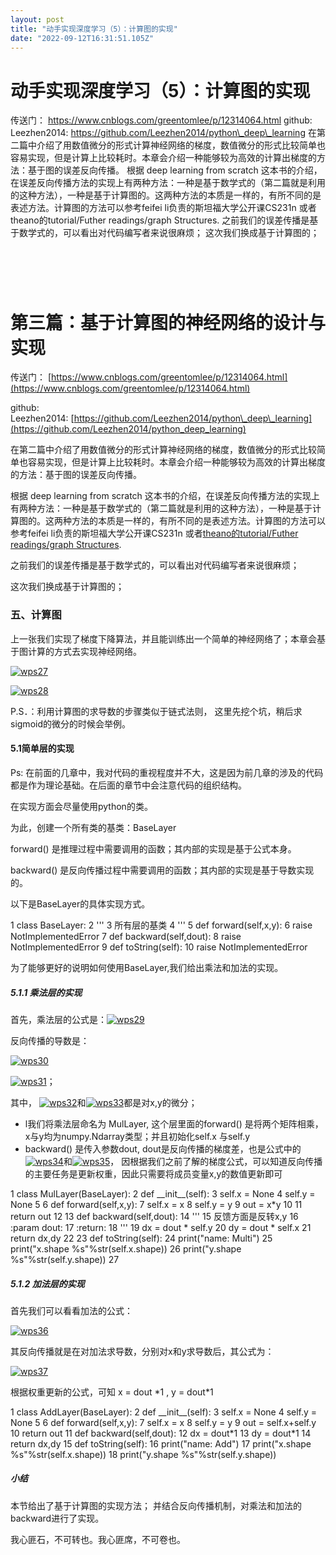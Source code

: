 ```yaml
---
layout: post
title: "动手实现深度学习（5）：计算图的实现"
date: "2022-09-12T16:31:51.105Z"
---
```

动手实现深度学习（5）：计算图的实现
==================

传送门： https://www.cnblogs.com/greentomlee/p/12314064.html github: Leezhen2014: https://github.com/Leezhen2014/python\_deep\_learning 在第二篇中介绍了用数值微分的形式计算神经网络的梯度，数值微分的形式比较简单也容易实现，但是计算上比较耗时。本章会介绍一种能够较为高效的计算出梯度的方法：基于图的误差反向传播。 根据 deep learning from scratch 这本书的介绍，在误差反向传播方法的实现上有两种方法：一种是基于数学式的（第二篇就是利用的这种方法），一种是基于计算图的。这两种方法的本质是一样的，有所不同的是表述方法。计算图的方法可以参考feifei li负责的斯坦福大学公开课CS231n 或者theano的tutorial/Futher readings/graph Structures. 之前我们的误差传播是基于数学式的，可以看出对代码编写者来说很麻烦； 这次我们换成基于计算图的；

 [](https://www.cnblogs.com/greentomlee/p/12314064.html)
========================================================

第三篇：基于计算图的神经网络的设计与实现
====================

传送门： [https://www.cnblogs.com/greentomlee/p/12314064.html](https://www.cnblogs.com/greentomlee/p/12314064.html)

github: Leezhen2014: [https://github.com/Leezhen2014/python\_deep\_learning](https://github.com/Leezhen2014/python_deep_learning)

在第二篇中介绍了用数值微分的形式计算神经网络的梯度，数值微分的形式比较简单也容易实现，但是计算上比较耗时。本章会介绍一种能够较为高效的计算出梯度的方法：基于图的误差反向传播。

根据 deep learning from scratch 这本书的介绍，在误差反向传播方法的实现上有两种方法：一种是基于数学式的（第二篇就是利用的这种方法），一种是基于计算图的。这两种方法的本质是一样的，有所不同的是表述方法。计算图的方法可以参考feifei li负责的斯坦福大学公开课CS231n 或者[theano的tutorial/Futher readings/graph Structures](http://deeplearning.net/software/theano_versions/dev/extending/graphstructures.html).

之前我们的误差传播是基于数学式的，可以看出对代码编写者来说很麻烦；

这次我们换成基于计算图的；

### 五、**计算图**

上一张我们实现了梯度下降算法，并且能训练出一个简单的神经网络了；本章会基于图计算的方式去实现神经网络。

[![wps27](https://img2022.cnblogs.com/blog/529380/202209/529380-20220912172040249-503386113.png "wps27")](https://img2022.cnblogs.com/blog/529380/202209/529380-20220912172039551-123424848.png)

[![wps28](https://img2022.cnblogs.com/blog/529380/202209/529380-20220912172041566-637070834.jpg "wps28")](https://img2022.cnblogs.com/blog/529380/202209/529380-20220912172040833-1280051126.jpg)

P.S．：利用计算图的求导数的步骤类似于链式法则， 这里先挖个坑，稍后求sigmoid的微分的时候会举例。

#### 5.1简单层的实现

Ps: 在前面的几章中，我对代码的重视程度并不大，这是因为前几章的涉及的代码都是作为理论基础。在后面的章节中会注意代码的组织结构。

在实现方面会尽量使用python的类。

为此，创建一个所有类的基类：BaseLayer

forward() 是推理过程中需要调用的函数；其内部的实现是基于公式本身。

backward() 是反向传播过程中需要调用的函数；其内部的实现是基于导数实现的。

以下是BaseLayer的具体实现方式。

  1 class BaseLayer:
  2     '''
  3     所有层的基类
  4     '''
  5     def forward(self,x,y):
  6         raise NotImplementedError
  7     def backward(self,dout):
  8         raise NotImplementedError
  9     def toString(self):
 10         raise NotImplementedError

为了能够更好的说明如何使用BaseLayer,我们给出乘法和加法的实现。

##### 5.1.1 乘法层的实现

首先，乘法层的公式是：[![wps29](https://img2022.cnblogs.com/blog/529380/202209/529380-20220912172042409-1238821738.png "wps29")](https://img2022.cnblogs.com/blog/529380/202209/529380-20220912172041924-1114547024.png)

反向传播的导数是：

[![wps30](https://img2022.cnblogs.com/blog/529380/202209/529380-20220912172043297-777295807.png "wps30")](https://img2022.cnblogs.com/blog/529380/202209/529380-20220912172042814-47346807.png)

[![wps31](https://img2022.cnblogs.com/blog/529380/202209/529380-20220912172044166-2008747562.png "wps31")](https://img2022.cnblogs.com/blog/529380/202209/529380-20220912172043708-977342116.png)；

其中， [![wps32](https://img2022.cnblogs.com/blog/529380/202209/529380-20220912172045283-647117911.png "wps32")](https://img2022.cnblogs.com/blog/529380/202209/529380-20220912172044607-1954787026.png)和[![wps33](https://img2022.cnblogs.com/blog/529380/202209/529380-20220912172046197-261508430.png "wps33")](https://img2022.cnblogs.com/blog/529380/202209/529380-20220912172045726-990381377.png)都是对x,y的微分；

*   l我们将乘法层命名为 MulLayer, 这个层里面的forward() 是将两个矩阵相乘，x与y均为numpy.Ndarray类型；并且初始化self.x 与self.y
*   backward() 是传入参数dout, dout是反向传播的梯度差，也是公式中的[![wps34](https://img2022.cnblogs.com/blog/529380/202209/529380-20220912172047229-800969889.png "wps34")](https://img2022.cnblogs.com/blog/529380/202209/529380-20220912172046710-1993443049.png)和[![wps35](https://img2022.cnblogs.com/blog/529380/202209/529380-20220912172048250-1685506984.png "wps35")](https://img2022.cnblogs.com/blog/529380/202209/529380-20220912172047700-1615162181.png)， 因根据我们之前了解的梯度公式，可以知道反向传播的主要任务是更新权重，因此只需要将成员变量x,y的数值更新即可

  1 class MulLayer(BaseLayer):
  2     def \_\_init\_\_(self):
  3         self.x = None
  4         self.y = None
  5 
  6     def forward(self,x,y):
  7         self.x = x
  8         self.y = y
  9         out = x\*y
 10 
 11         return out
 12 
 13     def backward(self,dout):
 14         '''
 15         反馈方面是反转x,y
 16         :param dout:
 17         :return:
 18         '''
 19         dx = dout \* self.y
 20         dy = dout \* self.x
 21         return  dx,dy
 22 
 23     def toString(self):
 24         print("name: Multi")
 25         print("x.shape %s"%str(self.x.shape))
 26         print("y.shape %s"%str(self.y.shape))
 27 

##### 5.1.2 加法层的实现

首先我们可以看看加法的公式：

[![wps36](https://img2022.cnblogs.com/blog/529380/202209/529380-20220912172049201-1504049960.png "wps36")](https://img2022.cnblogs.com/blog/529380/202209/529380-20220912172048737-501823995.png)

其反向传播就是在对加法求导数，分别对x和y求导数后，其公式为：

[![wps37](https://img2022.cnblogs.com/blog/529380/202209/529380-20220912172050168-2134579258.png "wps37")](https://img2022.cnblogs.com/blog/529380/202209/529380-20220912172049749-2138138229.png)

根据权重更新的公式，可知 x = dout \*1 , y = dout\*1

  1 class AddLayer(BaseLayer):
  2     def \_\_init\_\_(self):
  3         self.x = None
  4         self.y = None
  5 
  6     def forward(self,x,y):
  7         self.x = x
  8         self.y = y
  9         out = self.x+self.y
 10         return  out
 11     def backward(self,dout):
 12         dx = dout\*1
 13         dy = dout\*1
 14         return dx,dy
 15     def toString(self):
 16         print("name: Add")
 17         print("x.shape %s"%str(self.x.shape))
 18         print("y.shape %s"%str(self.y.shape))

##### 小结

本节给出了基于计算图的实现方法； 并结合反向传播机制，对乘法和加法的backward进行了实现。

我心匪石，不可转也。我心匪席，不可卷也。